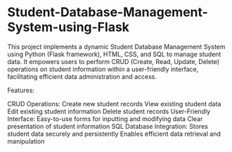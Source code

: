 # Student-Database-Management-System-using-Flask
This project implements a dynamic Student Database Management System using Python (Flask framework), HTML, CSS, and SQL to manage student data. It empowers users to perform CRUD (Create, Read, Update, Delete) operations on student information within a user-friendly interface, facilitating efficient data administration and access.

Features:

CRUD Operations:
Create new student records
View existing student data
Edit existing student information
Delete student records
User-Friendly Interface:
Easy-to-use forms for inputting and modifying data
Clear presentation of student information
SQL Database Integration:
Stores student data securely and persistently
Enables efficient data retrieval and manipulation